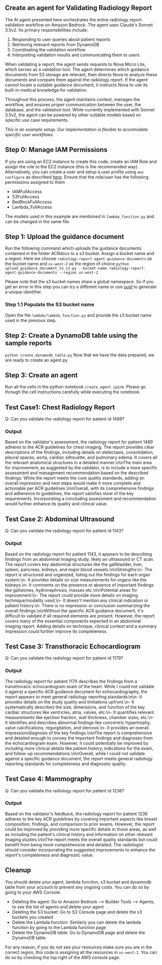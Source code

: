 ## Create an agent for Validating Radiology Report 
The AI agent presented here orchestrates the entire radiology report validation workflow on Amazon Bedrock. The agent uses Claude's Sonnet 3.5v2. Its primary responsibilities include:

1. Responding to user queries about patient reports
2. Retrieving relevant reports from DynamoDB
3. Coordinating the validation workflow
4. Interpreting validation results and communicating them to users

When validating a report, the agent sends requests to Nova Micro Lite, which serves as a validation tool. The agent determines which guidance documents from S3 storage are relevant, then directs Nova to analyze these documents and compare them against the radiology report. If the agent cannot locate a suitable guidance document, it instructs Nova to use its built-in medical knowledge for validation.

Throughout this process, the agent maintains context, manages the workflow, and ensures proper communication between the user, the database, and the validation tool. While currently implemented with Sonnet 3.5v2, the agent can be powered by other suitable models based on specific use case requirements.

*This is an example setup. Our implementation is flexible to accomodate specific user workflows.*

## Step 0: Manage IAM Permissions
If you are using an EC2 instance to create this code, create an IAM Role and assign the role to the EC2 instance (this is the recommended way). Alternatively, you can create a user and setup a user profile using `aws configure` as described [here](https://docs.aws.amazon.com/cli/v1/userguide/cli-configure-files.html).
Ensure that the role/user has the following permissions assigned to them 
- IAMFullAccess
- S3FullAccess
- BedRockFullAccess
- Lambda_FullAccess

The models used in this example are mentioned in `lambda_function.py` and can be changed in the same file.



## Step 1: Upload the guidance document
Run the following command which uploads the guidance documents contained in the folder ACRdocs to a s3 bucket. Assign a bucket name and a region. Here we choose  `radiology-report-agent-guidance-documents` as the bucket name and `us-west-2` as the region of choice
`python upload_guidance_document_to_s3.py --bucket-name radiology-report-agent-guidance-documents --region us-west-2`

Please note that the s3 bucket names share a global namespace. So if you get an error in this step you can try a different name or use [uuid](https://www.uuidgenerator.net/dev-corner/python) to generate a unique identifier. 

### Step 1.1 Populate the S3 bucket name
Open the file `lambda/lambda_function.py` and provide the s3 bucket name used in the previous step.

## Step 2: Create a DynamoDB table using the sample reports
`python create_dynamodb_table.py`
Now that we have the data prepared, we are ready to create an agent.py

## Step 3: Create an agent
Run all the cells in the python notebook `create_agent.ipynb`. Please go through the cell instructions carefully while executing the notebook.

## Test Case1: Chest Radiology Report
Q: Can you validate the radiology report for patient id 1489?

### Output
Based on the validator's assessment, the radiology report for patient 1489 adheres to the ACR guidelines for chest imaging. The report provides clear descriptions of the findings, including details on atelectasis, consolidation, pleural spaces, aorta, cardiac silhouette, and pulmonary edema. It covers all the relevant anatomical structures in a detailed manner.\n\nThe main area for improvement, as suggested by the validator, is to include a more specific assessment and management recommendation based on the described findings. While the report meets the core quality standards, adding an overall impression and next steps would make it more complete and actionable per ACR guidelines.\n\nOverall, with its comprehensive findings and adherence to guidelines, the report satisfies most of the key requirements. Incorporating a concluding assessment and recommendation would further enhance its quality and clinical value.

## Test Case 2: Abdominal Ultrasound
Q: Can you validate the radiology report for patient id 1143?

### Output
Based on the radiology report for patient 1143, it appears to be describing findings from an abdominal imaging study, likely an ultrasound or CT scan. The report covers key abdominal structures like the gallbladder, liver, spleen, pancreas, kidneys, and major blood vessels.\n\nStrengths:\n- The report is structured and organized, listing out the findings for each organ system.\n- It provides details on size measurements for organs like the kidneys.\n- It comments on the presence or absence of important findings like gallstones, hydronephrosis, masses etc.\n\nPotential areas for improvement:\n- The report could provide more details on imaging technique/modality used.\n- It doesn't mention any clinical indication or patient history.\n- There is no impression or conclusion summarizing the overall findings.\n\nWithout the specific ACR guidance document, it's difficult to validate if all required elements are present. However, the report covers many of the essential components expected in an abdominal imaging report. Adding details on technique, clinical context and a summary impression could further improve its completeness.

## Test Case 3: Transthoracic Echocardiogram
Q: Can you validate the radiology report for patient id 1179?

### Output
The radiology report for patient 1179 describes the findings from a transthoracic echocardiogram exam of the heart. While I could not validate it against a specific ACR guidance document for echocardiography, the report appears to meet general radiology reporting standards:\n\n- It provides details on the study quality and limitations upfront.\n- It systematically describes the size, dimensions, and function of the key cardiac structures like ventricles, atria, valves, etc.\n- It quantifies relevant measurements like ejection fraction, wall thickness, chamber sizes, etc.\n- It identifies and describes abnormal findings like concentric hypertrophy, valve calcifications, regurgitation, and stenosis.\n- It provides an overall impression/diagnosis of the key findings.\n\nThe report is comprehensive and detailed enough to convey the important findings and diagnoses from the echocardiogram exam. However, it could potentially be improved by including more clinical details like patient history, indications for the exam, and follow-up recommendations.\n\nOverall, while I could not validate against a specific guidance document, the report meets general radiology reporting standards for completeness and diagnostic quality.

## Test Case 4: Mammography
Q: Can you validate the radiology report for patient id 1236?

### Output
Based on the validator's feedback, the radiology report for patient 1236 adheres to the key ACR guidelines by covering important aspects like breast composition, findings, and comparison to prior exams. However, the report could be improved by providing more specific details in those areas, as well as including the patient's clinical history and information on other relevant imaging studies.\n\nThe report meets the overall quality standards but could benefit from being more comprehensive and detailed. The radiologist should consider incorporating the suggested improvements to enhance the report's completeness and diagnostic value.

## Cleanup
You should delete your agent, lambda function, s3 bucket and dynamodb table from your account to prevent any ongoing costs. You can do so by going to your AWS Console. 
- Deleting the agent: Go to Amazon Bedrock --> Builder Tools --> Agents, to see the list of agents and delete your agent
- Deleting the S3 bucket: Go to S3 Console page and delete the s3 buckets you created
- Delete the Lambda function: Similarly you can delete the lambda function by going to the Lambda function page
- Delete the DynamoDB table: Go to DynamoDB page and delete the DynamoDB table

For any reason, if you do not see your resources make sure you are in the correct region, this code is assigning all the resources in `us-west-2`. You can do so by checking the top right of the AWS console page.